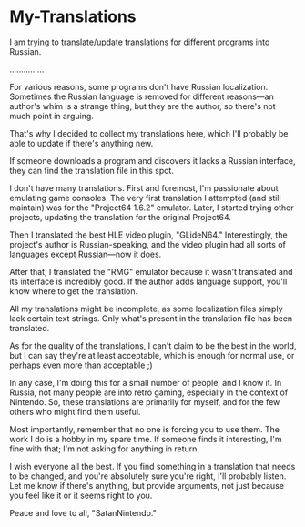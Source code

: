 # My-Translations
I am trying to translate/update translations for different programs into Russian.

...............

For various reasons, some programs don't have Russian localization. Sometimes the Russian language is removed for different reasons—an author's whim is a strange thing, but they are the author, so there's not much point in arguing.

That's why I decided to collect my translations here, which I'll probably be able to update if there's anything new.

If someone downloads a program and discovers it lacks a Russian interface, they can find the translation file in this spot.

I don't have many translations. First and foremost, I'm passionate about emulating game consoles. The very first translation I attempted (and still maintain) was for the "Project64 1.6.2" emulator. Later, I started trying other projects, updating the translation for the original Project64.

Then I translated the best HLE video plugin, "GLideN64." Interestingly, the project's author is Russian-speaking, and the video plugin had all sorts of languages except Russian—now it does.

After that, I translated the "RMG" emulator because it wasn't translated and its interface is incredibly good. If the author adds language support, you'll know where to get the translation.

All my translations might be incomplete, as some localization files simply lack certain text strings. Only what's present in the translation file has been translated.

As for the quality of the translations, I can't claim to be the best in the world, but I can say they're at least acceptable, which is enough for normal use, or perhaps even more than acceptable ;)

In any case, I'm doing this for a small number of people, and I know it. In Russia, not many people are into retro gaming, especially in the context of Nintendo. So, these translations are primarily for myself, and for the few others who might find them useful.

Most importantly, remember that no one is forcing you to use them. The work I do is a hobby in my spare time. If someone finds it interesting, I'm fine with that; I'm not asking for anything in return.

I wish everyone all the best. If you find something in a translation that needs to be changed, and you're absolutely sure you're right, I'll probably listen. Let me know if there's anything, but provide arguments, not just because you feel like it or it seems right to you.

Peace and love to all, "SatanNintendo."
